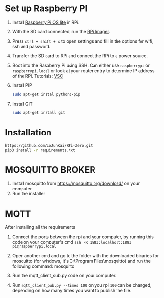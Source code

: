 # Set up Raspberry PI

1. Install [Raspberry Pi OS lite]((https://www.raspberrypi.com/documentation/computers/getting-started.html)) in RPi.
2. With the SD card connected, run the [RPi Imager](https://www.raspberrypi.com/software/).
3. Press `ctrl + shift + x` to open settings and fill in the options for wifi, ssh and password.
4. Transfer the SD card to RPi and connect the RPi to a power source.
5. Boot into the Raspberry Pi using SSH. Can either use `raspberrypi` or `raspberrypi.local` or look at your router entry to determine IP address of the RPi. Tutorials: [VSC](https://www.raspberrypi.com/news/coding-on-raspberry-pi-remotely-with-visual-studio-code/)
6. Install PIP

    ```bash
    sudo apt-get instal python3-pip
    ```

7. Install GIT

    ```bash
    sudo apt-get install git
    ```

# Installation

``` bash
https://github.com/LoJunKai/RPi-Zero.git
pip3 install -r requirements.txt
```

# MOSQUITTO BROKER
 1. Install mosquitto from https://mosquitto.org/download/ on your computer
 2. Run the installer


# MQTT

After installing all the requirements

1. Connect the ports between the rpi and your computer, by running this code on your computer's cmd
`ssh -R 1883:localhost:1883 pi@raspberrypi.local`

2. Open another cmd and go to the folder with the downloaded binaries for mosquitto
   (for windows, it's C:\Program Files\mosquitto)
   and run the following command: mosquitto

3. Run the mqtt_client_sub.py code on your computer.

4. Run `mqtt_client_pub.py --times 100` on you rpi
   `100` can be changed, depending on how many times you want to publish the file.
